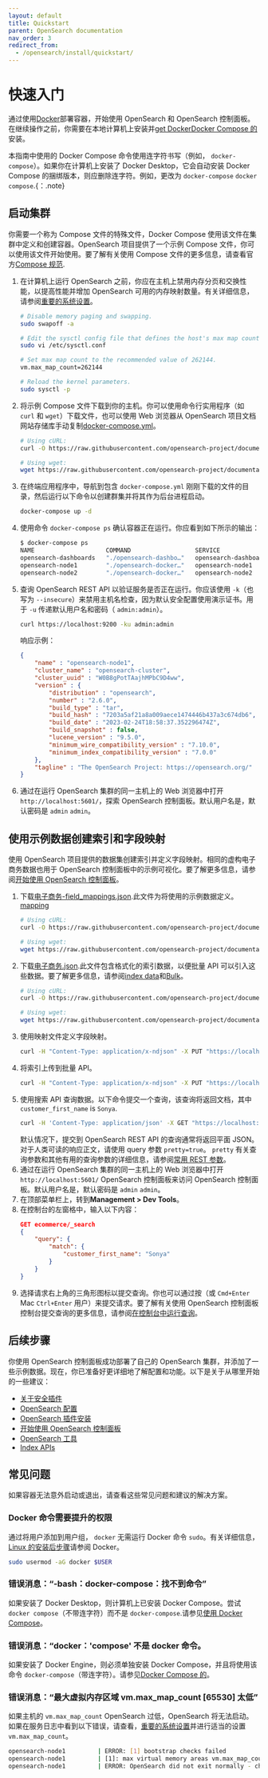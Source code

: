 ```yaml
---
layout: default
title: Quickstart
parent: OpenSearch documentation
nav_order: 3
redirect_from: 
  - /opensearch/install/quickstart/
---
```


# 快速入门

通过使用[Docker](https://www.docker.com/)部署容器，开始使用 OpenSearch 和 OpenSearch 控制面板。在继续操作之前，你需要在本地计算机上安装并[get Docker](https://docs.docker.com/get-docker/)[Docker Compose 的](https://github.com/docker/compose)安装。

本指南中使用的 Docker Compose 命令使用连字符书写（例如， `docker-compose`）。如果你在计算机上安装了 Docker Desktop，它会自动安装 Docker Compose 的捆绑版本，则应删除连字符。例如，更改为 `docker-compose` `docker compose`.{：.note}

## 启动集群

你需要一个称为 Compose 文件的特殊文件，Docker Compose 使用该文件在集群中定义和创建容器。OpenSearch 项目提供了一个示例 Compose 文件，你可以使用该文件开始使用。要了解有关使用 Compose 文件的更多信息，请查看官方[Compose 规范](https://docs.docker.com/compose/compose-file/).

1. 在计算机上运行 OpenSearch 之前，你应在主机上禁用内存分页和交换性能，以提高性能并增加 OpenSearch 可用的内存映射数量。有关详细信息，请参阅[重要的系统设置]({{site.url}}{{site.baseurl}}/opensearch/install/important-settings/)。
    ```bash
    # Disable memory paging and swapping.
    sudo swapoff -a
    
    # Edit the sysctl config file that defines the host's max map count.
    sudo vi /etc/sysctl.conf
    
    # Set max map count to the recommended value of 262144.
    vm.max_map_count=262144
    
    # Reload the kernel parameters.
    sudo sysctl -p
    ```
1. 将示例 Compose 文件下载到你的主机。你可以使用命令行实用程序（如 `curl` 和 `wget`）下载文件，也可以使用 Web 浏览器从 OpenSearch 项目文档网站存储库手动复制[docker-compose.yml](https://github.com/opensearch-project/documentation-website/blob/{{site.opensearch_major_minor_version}}/assets/examples/docker-compose.yml)。
    ```bash
    # Using cURL:
    curl -O https://raw.githubusercontent.com/opensearch-project/documentation-website/{{site.opensearch_major_minor_version}}/assets/examples/docker-compose.yml
    
    # Using wget:
    wget https://raw.githubusercontent.com/opensearch-project/documentation-website/{{site.opensearch_major_minor_version}}/assets/examples/docker-compose.yml
    ```
1. 在终端应用程序中，导航到包含 `docker-compose.yml` 刚刚下载的文件的目录，然后运行以下命令以创建群集并将其作为后台进程启动。
    ```bash
    docker-compose up -d
    ```
1. 使用命令 `docker-compose ps` 确认容器正在运行。你应看到如下所示的输出：
    ```bash
    $ docker-compose ps
    NAME                    COMMAND                  SERVICE                 STATUS              PORTS
    opensearch-dashboards   "./opensearch-dashbo…"   opensearch-dashboards   running             0.0.0.0:5601->5601/tcp
    opensearch-node1        "./opensearch-docker…"   opensearch-node1        running             0.0.0.0:9200->9200/tcp, 9300/tcp, 0.0.0.0:9600->9600/tcp, 9650/tcp
    opensearch-node2        "./opensearch-docker…"   opensearch-node2        running             9200/tcp, 9300/tcp, 9600/tcp, 9650/tcp
    ```
1. 查询 OpenSearch REST API 以验证服务是否正在运行。你应该使用 `-k`（也写为 `--insecure`）来禁用主机名检查，因为默认安全配置使用演示证书。用于 `-u` 传递默认用户名和密码（ `admin:admin`）。
    ```bash
    curl https://localhost:9200 -ku admin:admin
    ```
    响应示例：
    ```json
    {
        "name" : "opensearch-node1",
        "cluster_name" : "opensearch-cluster",
        "cluster_uuid" : "W0B8gPotTAajhMPbC9D4ww",
        "version" : {
            "distribution" : "opensearch",
            "number" : "2.6.0",
            "build_type" : "tar",
            "build_hash" : "7203a5af21a8a009aece1474446b437a3c674db6",
            "build_date" : "2023-02-24T18:58:37.352296474Z",
            "build_snapshot" : false,
            "lucene_version" : "9.5.0",
            "minimum_wire_compatibility_version" : "7.10.0",
            "minimum_index_compatibility_version" : "7.0.0"
        },
        "tagline" : "The OpenSearch Project: https://opensearch.org/"
    }
    ```
1. 通过在运行 OpenSearch 集群的同一主机上的 Web 浏览器中打开 `http://localhost:5601/`，探索 OpenSearch 控制面板。默认用户名是，默认密码是 `admin` `admin`。

## 使用示例数据创建索引和字段映射

使用 OpenSearch 项目提供的数据集创建索引并定义字段映射。相同的虚构电子商务数据也用于 OpenSearch 控制面板中的示例可视化。要了解更多信息，请参阅[开始使用 OpenSearch 控制面板]({{site.url}}{{site.baseurl}}/dashboards/index/)。

1. 下载[电子商务-field_mappings.json](https://github.com/opensearch-project/documentation-website/blob/{{site.opensearch_major_minor_version}}/assets/examples/ecommerce-field_mappings.json).此文件为将使用的示例数据定义。[mapping]({{site.url}}{{site.baseurl}}/opensearch/mappings/)
    ```bash
    # Using cURL:
    curl -O https://raw.githubusercontent.com/opensearch-project/documentation-website/{{site.opensearch_major_minor_version}}/assets/examples/ecommerce-field_mappings.json
    
    # Using wget:
    wget https://raw.githubusercontent.com/opensearch-project/documentation-website/{{site.opensearch_major_minor_version}}/assets/examples/ecommerce-field_mappings.json
    ```
1. 下载[电子商务.json](https://github.com/opensearch-project/documentation-website/blob/{{site.opensearch_major_minor_version}}/assets/examples/ecommerce.json).此文件包含格式化的索引数据，以便批量 API 可以引入这些数据。要了解更多信息，请参阅[index data]({{site.url}}{{site.baseurl}}/opensearch/index-data/)和[Bulk]({{site.url}}{{site.baseurl}}/api-reference/document-apis/bulk/)。
    ```bash
    # Using cURL:
    curl -O https://raw.githubusercontent.com/opensearch-project/documentation-website/{{site.opensearch_major_minor_version}}/assets/examples/ecommerce.json
    
    # Using wget:
    wget https://raw.githubusercontent.com/opensearch-project/documentation-website/{{site.opensearch_major_minor_version}}/assets/examples/ecommerce.json
    ```
1. 使用映射文件定义字段映射。
    ```bash
    curl -H "Content-Type: application/x-ndjson" -X PUT "https://localhost:9200/ecommerce" -ku admin:admin --data-binary "@ecommerce-field_mappings.json"
    ```
1. 将索引上传到批量 API。
    ```bash
    curl -H "Content-Type: application/x-ndjson" -X PUT "https://localhost:9200/ecommerce/_bulk" -ku admin:admin --data-binary "@ecommerce.json"
    ```
1. 使用搜索 API 查询数据。以下命令提交一个查询，该查询将返回文档，其中 `customer_first_name` is `Sonya`.
    ```bash
    curl -H 'Content-Type: application/json' -X GET "https://localhost:9200/ecommerce/_search?pretty=true" -ku admin:admin -d' {"query":{"match":{"customer_first_name":"Sonya"}}}'
    ```
    默认情况下，提交到 OpenSearch REST API 的查询通常将返回平面 JSON。对于人类可读的响应正文，请使用 query 参数 `pretty=true`。 `pretty` 有关查询参数和其他有用的查询参数的详细信息，请参阅[常用 REST 参数]({{site.url}}{{site.baseurl}}/opensearch/common-parameters/)。
1. 通过在运行 OpenSearch 集群的同一主机上的 Web 浏览器中打开 `http://localhost:5601/` OpenSearch 控制面板来访问 OpenSearch 控制面板。默认用户名是，默认密码是 `admin` `admin`。
1. 在顶部菜单栏上，转到**Management > Dev Tools**。
1. 在控制台的左窗格中，输入以下内容：
    ```json
    GET ecommerce/_search
    {
        "query": {
            "match": {
                "customer_first_name": "Sonya"
            }
        }
    }
    ```
1. 选择请求右上角的三角形图标以提交查询。你也可以通过按（或 `Cmd+Enter` Mac `Ctrl+Enter` 用户）来提交请求。要了解有关使用 OpenSearch 控制面板控制台提交查询的更多信息，请参阅[在控制台中运行查询]({{site.url}}{{site.baseurl}}/dashboards/run-queries/)。

## 后续步骤

你使用 OpenSearch 控制面板成功部署了自己的 OpenSearch 集群，并添加了一些示例数据。现在，你已准备好更详细地了解配置和功能。以下是关于从哪里开始的一些建议：
- [关于安全插件]({{site.url}}{{site.baseurl}}/security/index/)
- [OpenSearch 配置]({{site.url}}{{site.baseurl}}/install-and-configure/configuring-opensearch/)
- [OpenSearch 插件安装]({{site.url}}{{site.baseurl}}/opensearch/install/plugins/)
- [开始使用 OpenSearch 控制面板]({{site.url}}{{site.baseurl}}/dashboards/index/)
- [OpenSearch 工具]({{site.url}}{{site.baseurl}}/tools/index/)
- [Index APIs]({{site.url}}{{site.baseurl}}/api-reference/index-apis/index/)

## 常见问题

如果容器无法意外启动或退出，请查看这些常见问题和建议的解决方案。

### Docker 命令需要提升的权限

通过将用户添加到用户组， `docker` 无需运行 Docker 命令 `sudo`。有关详细信息，[Linux 的安装后步骤](https://docs.docker.com/engine/install/linux-postinstall/)请参阅 Docker。
```bash
sudo usermod -aG docker $USER
```

### 错误消息：“-bash：docker-compose：找不到命令”

如果安装了 Docker Desktop，则计算机上已安装 Docker Compose。尝试 `docker compose`（不带连字符）而不是 `docker-compose`.请参见[使用 Docker Compose](https://docs.docker.com/get-started/08_using_compose/)。

### 错误消息：“docker：'compose' 不是 docker 命令。

如果安装了 Docker Engine，则必须单独安装 Docker Compose，并且将使用该命令 `docker-compose`（带连字符）。请参见[Docker Compose 的](https://github.com/docker/compose)。

### 错误消息：“最大虚拟内存区域 vm.max_map_count [65530] 太低”

如果主机的 `vm.max_map_count` OpenSearch 过低，OpenSearch 将无法启动。如果在服务日志中看到以下错误，请查看，[重要的系统设置]({{site.url}}{{site.baseurl}}/opensearch/install/important-settings/)并进行适当的设置 `vm.max_map_count`。
```bash
opensearch-node1         | ERROR: [1] bootstrap checks failed
opensearch-node1         | [1]: max virtual memory areas vm.max_map_count [65530] is too low, increase to at least [262144]
opensearch-node1         | ERROR: OpenSearch did not exit normally - check the logs at /usr/share/opensearch/logs/opensearch-cluster.log
```